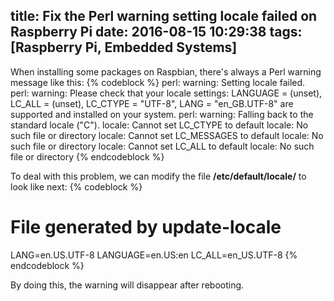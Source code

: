 title: Fix the Perl warning setting locale failed on Raspberry Pi
date: 2016-08-15 10:29:38
tags: [Raspberry Pi, Embedded Systems]
---

When installing some packages on Raspbian, there's always a Perl warning message like this:
{% codeblock %}
perl: warning: Setting locale failed.
perl: warning: Please check that your locale settings:
		LANGUAGE = (unset),
		LC_ALL = (unset),
		LC_CTYPE = "UTF-8",
		LANG = "en_GB.UTF-8"
	are supported and installed on your system.
perl: warning: Falling back to the standard locale ("C").
locale: Cannot set LC_CTYPE to default locale: No such file or directory
locale: Cannot set LC_MESSAGES to default locale: No such file or directory
locale: Cannot set LC_ALL to default locale: No such file or directory
{% endcodeblock %}

To deal with this problem, we can modify the file <b>/etc/default/locale/</b> to look like next:
{% codeblock %}
# File generated by update-locale
LANG=en.US.UTF-8
LANGUAGE=en.US:en
LC_ALL=en_US.UTF-8
{% endcodeblock %}

By doing this, the warning will disappear after rebooting.
